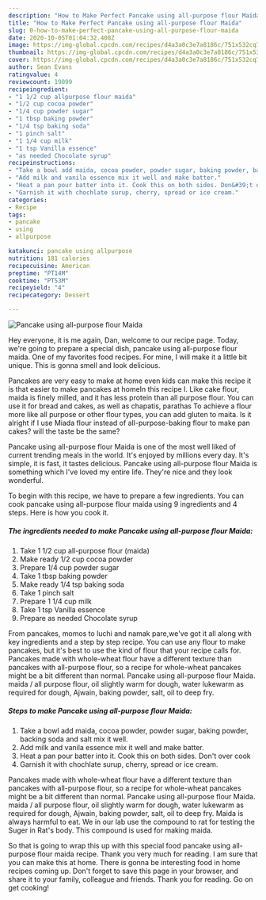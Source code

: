 ```yaml
---
description: "How to Make Perfect Pancake using all-purpose flour Maida"
title: "How to Make Perfect Pancake using all-purpose flour Maida"
slug: 0-how-to-make-perfect-pancake-using-all-purpose-flour-maida
date: 2020-10-05T01:04:32.408Z
image: https://img-global.cpcdn.com/recipes/d4a3a0c3e7a8186c/751x532cq70/pancake-using-all-purpose-flour-maida-recipe-main-photo.jpg
thumbnail: https://img-global.cpcdn.com/recipes/d4a3a0c3e7a8186c/751x532cq70/pancake-using-all-purpose-flour-maida-recipe-main-photo.jpg
cover: https://img-global.cpcdn.com/recipes/d4a3a0c3e7a8186c/751x532cq70/pancake-using-all-purpose-flour-maida-recipe-main-photo.jpg
author: Sean Evans
ratingvalue: 4
reviewcount: 19099
recipeingredient:
- "1 1/2 cup allpurpose flour maida"
- "1/2 cup cocoa powder"
- "1/4 cup powder sugar"
- "1 tbsp baking powder"
- "1/4 tsp baking soda"
- "1 pinch salt"
- "1 1/4 cup milk"
- "1 tsp Vanilla essence"
- "as needed Chocolate syrup"
recipeinstructions:
- "Take a bowl add maida, cocoa powder, powder sugar, baking powder, backing soda and salt mix it well."
- "Add milk and vanila essence mix it well and make batter."
- "Heat a pan pour batter into it. Cook this on both sides. Don&#39;t over cook"
- "Garnish it with chochlate surup, cherry, spread or ice cream."
categories:
- Recipe
tags:
- pancake
- using
- allpurpose

katakunci: pancake using allpurpose 
nutrition: 181 calories
recipecuisine: American
preptime: "PT14M"
cooktime: "PT53M"
recipeyield: "4"
recipecategory: Dessert

---
```



![Pancake using all-purpose flour Maida](https://img-global.cpcdn.com/recipes/d4a3a0c3e7a8186c/751x532cq70/pancake-using-all-purpose-flour-maida-recipe-main-photo.jpg)

Hey everyone, it is me again, Dan, welcome to our recipe page. Today, we're going to prepare a special dish, pancake using all-purpose flour maida. One of my favorites food recipes. For mine, I will make it a little bit unique. This is gonna smell and look delicious.

Pancakes are very easy to make at home even kids can make this recipe it is that easier to make pancakes at homeIn this recipe I. Like cake flour, maida is finely milled, and it has less protein than all purpose flour. You can use it for bread and cakes, as well as chapatis, parathas To achieve a flour more like all purpose or other flour types, you can add gluten to maita. Is it alright if I use Miada flour instead of all-purpose-baking flour to make pan cakes? will the taste be the same?

Pancake using all-purpose flour Maida is one of the most well liked of current trending meals in the world. It's enjoyed by millions every day. It's simple, it is fast, it tastes delicious. Pancake using all-purpose flour Maida is something which I've loved my entire life. They're nice and they look wonderful.


To begin with this recipe, we have to prepare a few ingredients. You can cook pancake using all-purpose flour maida using 9 ingredients and 4 steps. Here is how you cook it.

<!--inarticleads1-->

##### The ingredients needed to make Pancake using all-purpose flour Maida:

1. Take 1 1/2 cup all-purpose flour (maida)
1. Make ready 1/2 cup cocoa powder
1. Prepare 1/4 cup powder sugar
1. Take 1 tbsp baking powder
1. Make ready 1/4 tsp baking soda
1. Take 1 pinch salt
1. Prepare 1 1/4 cup milk
1. Take 1 tsp Vanilla essence
1. Prepare as needed Chocolate syrup


From pancakes, momos to luchi and namak pare,we&#39;ve got it all along with key ingredients and a step by step recipe. You can use any flour to make pancakes, but it&#39;s best to use the kind of flour that your recipe calls for. Pancakes made with whole-wheat flour have a different texture than pancakes with all-purpose flour, so a recipe for whole-wheat pancakes might be a bit different than normal. Pancake using all-purpose flour Maida. maida / all purpose flour, oil slightly warm for dough, water lukewarm as required for dough, Ajwain, baking powder, salt, oil to deep fry. 

<!--inarticleads2-->

##### Steps to make Pancake using all-purpose flour Maida:

1. Take a bowl add maida, cocoa powder, powder sugar, baking powder, backing soda and salt mix it well.
1. Add milk and vanila essence mix it well and make batter.
1. Heat a pan pour batter into it. Cook this on both sides. Don&#39;t over cook
1. Garnish it with chochlate surup, cherry, spread or ice cream.


Pancakes made with whole-wheat flour have a different texture than pancakes with all-purpose flour, so a recipe for whole-wheat pancakes might be a bit different than normal. Pancake using all-purpose flour Maida. maida / all purpose flour, oil slightly warm for dough, water lukewarm as required for dough, Ajwain, baking powder, salt, oil to deep fry. Maida is always harmful to eat. We in our lab use the compound to rat for testing the Suger in Rat&#39;s body. This compound is used for making maida. 

So that is going to wrap this up with this special food pancake using all-purpose flour maida recipe. Thank you very much for reading. I am sure that you can make this at home. There is gonna be interesting food in home recipes coming up. Don't forget to save this page in your browser, and share it to your family, colleague and friends. Thank you for reading. Go on get cooking!
